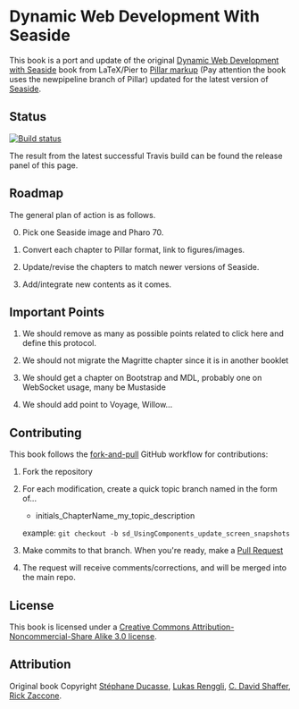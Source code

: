 # Dynamic Web Development With Seaside

This book is a port and update of the original
[Dynamic Web Development with Seaside](http://book.seaside.st/book) book from
LaTeX/Pier to [Pillar markup](https://github.com/pillar-markup/pillar) (Pay attention the book uses the newpipeline branch of Pillar)
updated for the latest version of [Seaside](http://www.seaside.st/).


## Status

[![Build status](https://travis-ci.com/SquareBracketAssociates/DynamicWebDevelopmentWithSeaside.svg?branch=master)](https://travis-ci.com/github/SquareBracketAssociates/DynamicWebDevelopmentWithSeaside)

The result from the latest successful Travis build can be found the release panel of this page.

## Roadmap
The general plan of action is as follows.

0. Pick one Seaside image and Pharo 70.

1. Convert each chapter to Pillar format, link to figures/images.

2. Update/revise the chapters to match newer versions of Seaside.

3. Add/integrate new contents as it comes.

## Important Points	

1. We should remove as many as possible points related to click here and define this protocol.

2. We should not migrate the Magritte chapter since it is in another booklet

3. We should get a chapter on Bootstrap and MDL, probably one on WebSocket usage, many be Mustaside

4. We should add point to Voyage, Willow... 


## Contributing
This book follows the
[fork-and-pull](https://help.github.com/articles/using-pull-requests/#fork--pull)
GitHub workflow for contributions:

1. Fork the repository

2. For each modification, create a quick topic branch named in the form of...

   * initials_ChapterName_my_topic_description   

   example: `git checkout -b sd_UsingComponents_update_screen_snapshots`

3. Make commits to that branch. When you're ready, make a
    [Pull Request](https://help.github.com/articles/using-pull-requests/#sending-the-pull-request)

4. The request will receive comments/corrections, and will be merged into the
    main repo.

## License
This book is licensed under a
[Creative Commons Attribution-Noncommercial-Share Alike 3.0 license](http://creativecommons.org/licenses/by-nc-sa/3.0/).

## Attribution
Original book Copyright
[Stéphane Ducasse](http://stephane.ducasse.free.fr/),
[Lukas Renggli](http://www.lukas-renggli.ch/),
[C. David Shaffer](http://www.shaffer-consulting.com/),
[Rick Zaccone](http://www.bucknell.edu/x15822.xml).
